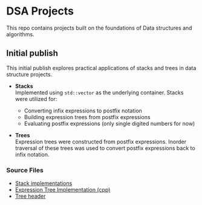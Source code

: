 # DSA Projects
This repo contains projects built on the foundations of Data structures and algorithms.
## Initial publish
This initial publish explores practical applications of stacks and trees in data structure projects.

- **Stacks**  
    Implemented using `std::vector` as the underlying container. Stacks were utilized for:
    - Converting infix expressions to postfix notation
    - Building expression trees from postfix expressions
    - Evaluating postfix expressions (only single digited numbers for now)

- **Trees**  
    Expression trees were constructed from postfix expressions. Inorder traversal of these trees was used to convert postfix expressions back to infix notation.


### Source Files
- [Stack implementations](tests/src/infpos.cpp)
- [Expression Tree Implementation (cpp)](tests/src/exptree.cpp)
- [Tree header](core/tree/tree.hpp)
